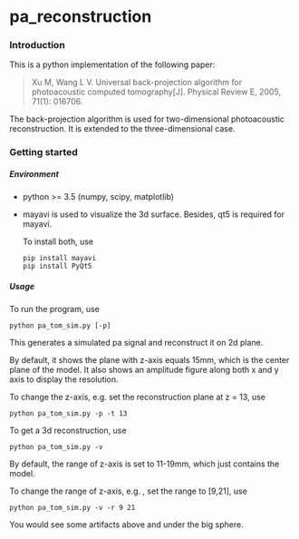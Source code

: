 # pa_reconstruction
### Introduction

This is a python implementation of the following paper:

> Xu M, Wang L V. Universal back-projection algorithm for photoacoustic computed tomography[J]. Physical Review E, 2005, 71(1): 016706.

The back-projection algorithm is used for two-dimensional photoacoustic reconstruction. It is extended to the three-dimensional case.

### Getting started

##### Environment

+ python >= 3.5 (numpy, scipy, matplotlib)

+ mayavi is used to visualize the 3d surface. Besides, qt5 is required for mayavi.

  To install both, use

  ```
  pip install mayavi
  pip install PyQt5
  ```

##### Usage

To run the program, use

```
python pa_tom_sim.py [-p]
```

This generates a simulated pa signal and reconstruct it on 2d plane.

By default, it shows the plane with z-axis equals 15mm, which is the center plane of the model. It also shows an amplitude figure along both x and y axis to display the resolution.

To change the z-axis, e.g. set the reconstruction plane at z = 13, use

```
python pa_tom_sim.py -p -t 13
```



To get a 3d reconstruction, use

```
python pa_tom_sim.py -v
```

By default, the range of z-axis is set to 11-19mm, which just contains the model. 

To change the range of z-axis, e.g. , set the range to [9,21], use

```
python pa_tom_sim.py -v -r 9 21
```

You would see some artifacts above and under the big sphere.

